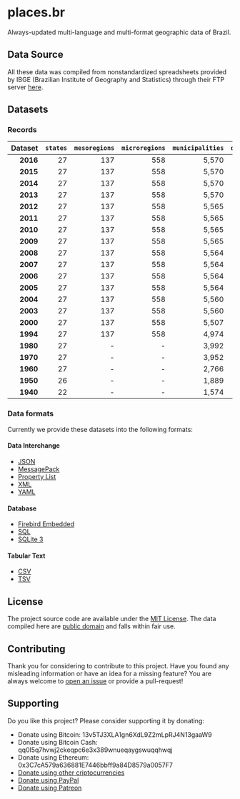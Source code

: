 # places.br

Always-updated multi-language and multi-format geographic data of Brazil.

## Data Source

All these data was compiled from nonstandardized spreadsheets provided by IBGE (Brazilian Institute of Geography and Statistics) through their FTP server [here](http://geoftp.ibge.gov.br/organizacao_do_territorio/estrutura_territorial/divisao_territorial/).

## Datasets

### Records

|  Dataset | `states` | `mesoregions` | `microregions` | `municipalities` | `districts` | `subdistricts` |
| --------:| --------:| -------------:| --------------:| ----------------:| -----------:| --------------:|
| **2016** |       27 |           137 |            558 |            5,570 |      10,434 |            800 |
| **2015** |       27 |           137 |            558 |            5,570 |      10,424 |            800 |
| **2014** |       27 |           137 |            558 |            5,570 |      10,351 |            664 |
| **2013** |       27 |           137 |            558 |            5,570 |      10,302 |            662 |
| **2012** |       27 |           137 |            558 |            5,565 |           - |              - |
| **2011** |       27 |           137 |            558 |            5,565 |           - |              - |
| **2010** |       27 |           137 |            558 |            5,565 |           - |              - |
| **2009** |       27 |           137 |            558 |            5,565 |      10,155 |            489 |
| **2008** |       27 |           137 |            558 |            5,564 |      10,104 |            471 |
| **2007** |       27 |           137 |            558 |            5,564 |      10,090 |            471 |
| **2006** |       27 |           137 |            558 |            5,564 |      10,031 |            449 |
| **2005** |       27 |           137 |            558 |            5,564 |      10,001 |            413 |
| **2004** |       27 |           137 |            558 |            5,560 |       9,947 |            413 |
| **2003** |       27 |           137 |            558 |            5,560 |       9,927 |            405 |
| **2000** |       27 |           137 |            558 |            5,507 |       9,849 |            404 |
| **1994** |       27 |           137 |            558 |            4,974 |       9,241 |            155 |
| **1980** |       27 |             - |              - |            3,992 |           - |              - |
| **1970** |       27 |             - |              - |            3,952 |           - |              - |
| **1960** |       27 |             - |              - |            2,766 |           - |              - |
| **1950** |       26 |             - |              - |            1,889 |           - |              - |
| **1940** |       22 |             - |              - |            1,574 |           - |              - |

### Data formats

Currently we provide these datasets into the following formats:

#### Data Interchange

* [JSON](https://en.wikipedia.org/wiki/JSON)
* [MessagePack](https://en.wikipedia.org/wiki/MessagePack)
* [Property List](https://en.wikipedia.org/wiki/Property_list)
* [XML](https://en.wikipedia.org/wiki/XML)
* [YAML](https://en.wikipedia.org/wiki/YAML)

#### Database

* [Firebird Embedded](https://en.wikipedia.org/wiki/Embedded_database#Firebird_Embedded)
* [SQL](https://en.wikipedia.org/wiki/SQL)
* [SQLite 3](https://en.wikipedia.org/wiki/SQLite)

#### Tabular Text

* [CSV](https://en.wikipedia.org/wiki/Comma-separated_values)
* [TSV](https://en.wikipedia.org/wiki/Tab-separated_values)

## License

The project source code are available under the [MIT License](src/LICENSE). The data compiled here are [public domain](data/LICENSE) and falls within fair use.

## Contributing

Thank you for considering to contribute to this project. Have you found any misleading information or have an idea for a missing feature? You are always welcome to [open an issue](https://github.com/paulofreitas/places.br/issues) or provide a pull-request!

## Supporting

Do you like this project? Please consider supporting it by donating:

- Donate using Bitcoin: 13v5TJ3XLA1gn6XdL9Z2mLpRJ4N13gaaW9
- Donate using Bitcoin Cash: qq0l5q7hvwj2ckeqpc6e3x389wnueqaygswuqqhwqj
- Donate using Ethereum: 0x3C7cA579a636881E7446bbff9a84D8579a0057F7
- [Donate using other criptocurrencies](https://shapeshift.io/shifty.html?destination=13v5TJ3XLA1gn6XdL9Z2mLpRJ4N13gaaW9&output=BTC)
- [Donate using PayPal](https://www.paypal.com/cgi-bin/webscr?cmd=_s-xclick&hosted_button_id=HZ6JYNLYX3P7Y)
- [Donate using Patreon](https://www.patreon.com/paulofreitas)